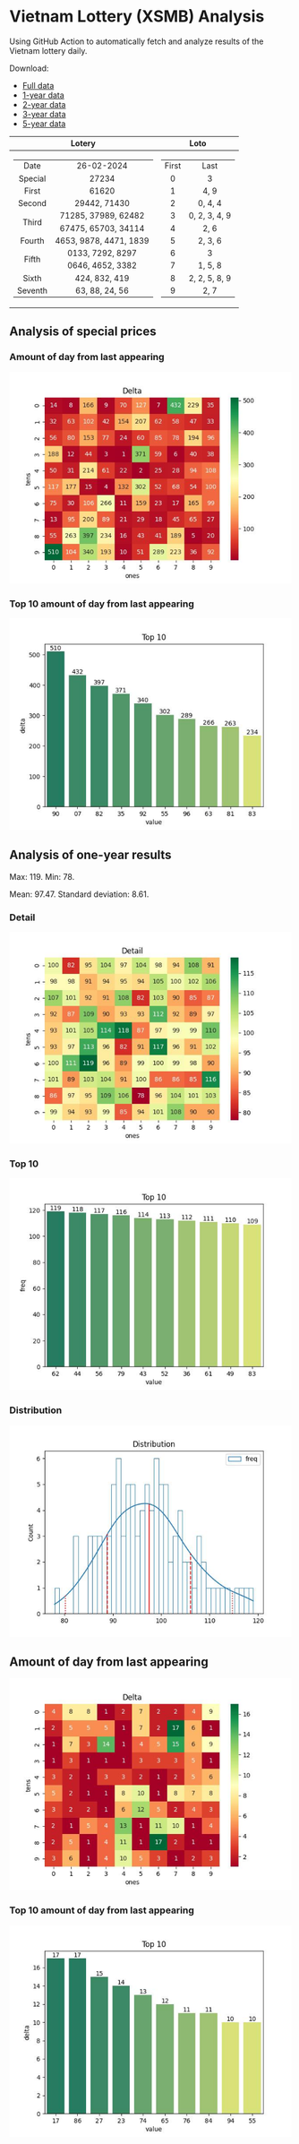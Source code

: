 # Vietnam Lottery (XSMB) Analysis

Using GitHub Action to automatically fetch and analyze results of the Vietnam lottery daily.

Download:

* [Full data](https://raw.githubusercontent.com/khiemdoan/vietnam-lottery-xsmb-analysis/main/results/xsmb.csv)
* [1-year data](https://raw.githubusercontent.com/khiemdoan/vietnam-lottery-xsmb-analysis/main/results/xsmb_1_year.csv)
* [2-year data](https://raw.githubusercontent.com/khiemdoan/vietnam-lottery-xsmb-analysis/main/results/xsmb_2_year.csv)
* [3-year data](https://raw.githubusercontent.com/khiemdoan/vietnam-lottery-xsmb-analysis/main/results/xsmb_3_year.csv)
* [5-year data](https://raw.githubusercontent.com/khiemdoan/vietnam-lottery-xsmb-analysis/main/results/xsmb_5_year.csv)

| Lotery      | Loto |
| :-----------: | :-----------: |
| <table><tr><td>Date</td><td>26-02-2024</td></tr><tr><td>Special</td><td>27234</td></tr><tr><td>First</td><td>61620</td></tr><tr><td>Second</td><td>29442, 71430</td></tr><tr><td rowspan="2">Third</td><td>71285, 37989, 62482</td></tr><tr><td>67475, 65703, 34114</td></tr><tr><td>Fourth</td><td>4653, 9878, 4471, 1839</td></tr><tr><td rowspan="2">Fifth</td><td>0133, 7292, 8297</td></tr><tr><td>0646, 4652, 3382</td></tr><tr><td>Sixth</td><td>424, 832, 419</td></tr><tr><td>Seventh</td><td>63, 88, 24, 56</td></tr></table> | <table><tr><td>First</td><td>Last</td></tr><tr><td>0</td><td>3</td></tr><tr><td>1</td><td>4, 9</td></tr><tr><td>2</td><td>0, 4, 4</td></tr><tr><td>3</td><td>0, 2, 3, 4, 9</td></tr><tr><td>4</td><td>2, 6</td></tr><tr><td>5</td><td>2, 3, 6</td></tr><tr><td>6</td><td>3</td></tr><tr><td>7</td><td>1, 5, 8</td></tr><tr><td>8</td><td>2, 2, 5, 8, 9</td></tr><tr><td>9</td><td>2, 7</td></tr></table> |


<h2>Analysis of special prices</h2>

<h3>Amount of day from last appearing</h3>

![Delta](images/special_delta.jpg)

<h3>Top 10 amount of day from last appearing</h3>

![Delta top 10](images/special_delta_top_10.jpg)

<h2>Analysis of one-year results</h2>

Max: 119. Min: 78.

Mean: 97.47. Standard deviation: 8.61.

<h3>Detail</h3>

![Detail](images/heatmap.jpg)

<h3>Top 10</h3>

![Top 10](images/top-10.jpg)

<h3>Distribution</h3>

![Distribution](images/distribution.jpg)

<h2>Amount of day from last appearing</h2>

![Delta](images/delta.jpg)

<h3>Top 10 amount of day from last appearing</h3>

![Delta top 10](images/delta_top_10.jpg)